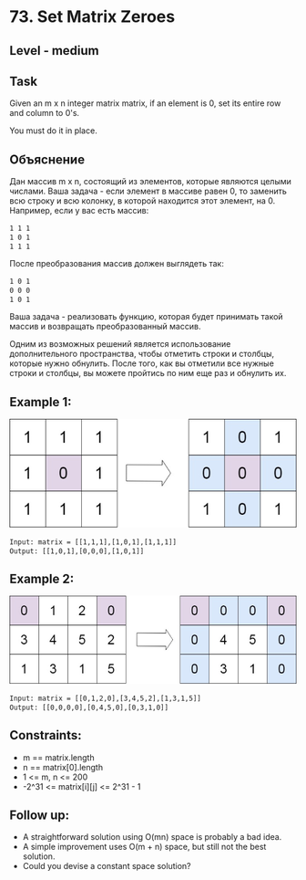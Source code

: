 # 73. Set Matrix Zeroes


## Level - medium


## Task
Given an m x n integer matrix matrix, if an element is 0, set its entire row and column to 0's.

You must do it in place.


## Объяснение
Дан массив m x n, состоящий из элементов, которые являются целыми числами. 
Ваша задача - если элемент в массиве равен 0, то заменить всю строку и всю колонку, в которой находится этот элемент, на 0.
Например, если у вас есть массив:
````
1 1 1
1 0 1
1 1 1
````

После преобразования массив должен выглядеть так:
````
1 0 1
0 0 0
1 0 1
````

Ваша задача - реализовать функцию, которая будет принимать такой массив и возвращать преобразованный массив.

Одним из возможных решений является использование дополнительного пространства, чтобы отметить строки и столбцы, которые нужно обнулить. 
После того, как вы отметили все нужные строки и столбцы, вы можете пройтись по ним еще раз и обнулить их.


## Example 1:
![img.png](img.png)
````
Input: matrix = [[1,1,1],[1,0,1],[1,1,1]]
Output: [[1,0,1],[0,0,0],[1,0,1]]
````

## Example 2:
![img_1.png](img_1.png)
````
Input: matrix = [[0,1,2,0],[3,4,5,2],[1,3,1,5]]
Output: [[0,0,0,0],[0,4,5,0],[0,3,1,0]]
````


## Constraints:
- m == matrix.length
- n == matrix[0].length
- 1 <= m, n <= 200
- -2^31 <= matrix[i][j] <= 2^31 - 1


## Follow up:
- A straightforward solution using O(mn) space is probably a bad idea.
- A simple improvement uses O(m + n) space, but still not the best solution.
- Could you devise a constant space solution?